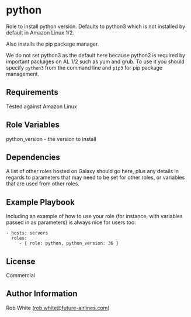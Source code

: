 # python

Role to install python version.  Defaults to python3 which is not installed by default in Amazon Linux 1/2.

Also installs the pip package manager.

We do not set python3 as the default here because python2 is required by important packages on AL 1/2 such as yum and grub. To use it you should
specify `python3` from the command line and `pip3` for pip package management.

## Requirements

Tested against Amazon Linux

## Role Variables

python_version - the version to install

## Dependencies

A list of other roles hosted on Galaxy should go here, plus any details in regards to parameters that may need to be set for other roles, or variables that are used from other roles.

## Example Playbook

Including an example of how to use your role (for instance, with variables passed in as parameters) is always nice for users too:

    - hosts: servers
      roles:
         - { role: python, python_version: 36 }

## License

Commercial

## Author Information

Rob White (rob.white@future-airlines.com)
